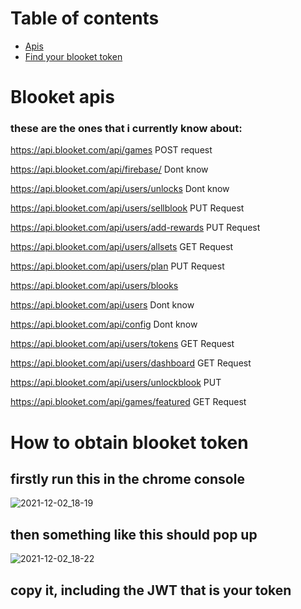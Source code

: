   # Table of contents
- [Apis](#Blooket-apis)
- [Find your blooket token](#How-to-obtain-blooket-token)
 






# Blooket apis
### these are the ones that i currently know about:


 https://api.blooket.com/api/games POST request
 
 
 https://api.blooket.com/api/firebase/  Dont know
 
 
 https://api.blooket.com/api/users/unlocks Dont know
 
 
 https://api.blooket.com/api/users/sellblook PUT Request
 
 
 https://api.blooket.com/api/users/add-rewards PUT Request
 
 
 https://api.blooket.com/api/users/allsets GET Request 
 

 https://api.blooket.com/api/users/plan PUT Request
 
 
 https://api.blooket.com/api/users/blooks
 
 
 https://api.blooket.com/api/users Dont know
 
 
 https://api.blooket.com/api/config Dont know
 

 https://api.blooket.com/api/users/tokens GET Request
 
 
  https://api.blooket.com/api/users/dashboard GET Request
  
  
  https://api.blooket.com/api/users/unlockblook PUT
  
  
  https://api.blooket.com/api/games/featured GET Request





# How to obtain blooket token 



## firstly run this in the chrome console



![2021-12-02_18-19](https://user-images.githubusercontent.com/80481493/144534274-fbb35688-de40-41e0-a655-0c6d2af78fdc.png)



## then something like this should pop up



![2021-12-02_18-22](https://user-images.githubusercontent.com/80481493/144534461-1b56748f-23e6-48c4-835b-e5c307429c33.png)



## copy it, including the JWT that is your token



